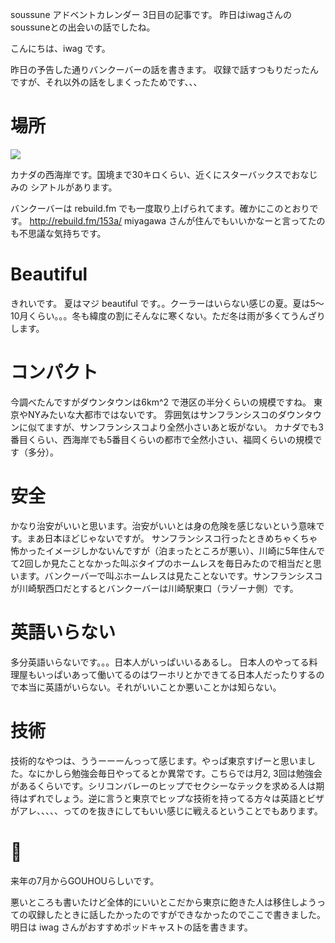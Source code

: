 soussune アドベントカレンダー 3日目の記事です。
昨日はiwagさんのsoussuneとの出会いの話でしたね。

こんにちは、iwag です。

昨日の予告した通りバンクーバーの話を書きます。
収録で話すつもりだったんですが、それ以外の話をしまくったためです、、、

# 場所
![](https://i.gyazo.com/6fce32d0b08068d2a4cf43c94e48eb2a.png)

カナダの西海岸です。国境まで30キロくらい、近くにスターバックスでおなじみの シアトルがあります。

バンクーバーは rebuild.fm でも一度取り上げられてます。確かにこのとおりです。
http://rebuild.fm/153a/
miyagawa さんが住んでもいいかなーと言ってたのも不思議な気持ちです。

# Beautiful
きれいです。 夏はマジ beautiful です。。クーラーはいらない感じの夏。夏は5〜10月くらい。。。冬も緯度の割にそんなに寒くない。ただ冬は雨が多くてうんざりします。

# コンパクト
今調べたんですがダウンタウンは6km^2 で港区の半分くらいの規模ですね。
東京やNYみたいな大都市ではないです。
雰囲気はサンフランシスコのダウンタウンに似てますが、サンフランシスコより全然小さいあと坂がない。
カナダでも3番目くらい、西海岸でも5番目くらいの都市で全然小さい、福岡くらいの規模です（多分）。

# 安全
かなり治安がいいと思います。治安がいいとは身の危険を感じないという意味です。まあ日本ほどじゃないですが。
サンフランシスコ行ったときめちゃくちゃ怖かったイメージしかないんですが（泊まったところが悪い）、川崎に5年住んでて2回しか見たことなかった叫ぶタイプのホームレスを毎日みたので相当だと思います。バンクーバーで叫ぶホームレスは見たことないです。サンフランシスコが川崎駅西口だとするとバンクーバーは川崎駅東口（ラゾーナ側）です。

# 英語いらない
多分英語いらないです。。。日本人がいっぱいいるあるし。
日本人のやってる料理屋もいっぱいあって働いてるのはワーホリとかできてる日本人だったりするので本当に英語がいらない。それがいいことか悪いことかは知らない。

# 技術
技術的なやつは、ううーーーんっって感じます。やっぱ東京すげーと思いました。なにかしら勉強会毎日やってるとか異常です。こちらでは月2, 3回は勉強会があるくらいです。シリコンバレーのヒップでセクシーなテックを求める人は期待はずれでしょう。逆に言うと東京でヒップな技術を持ってる方々は英語とビザがアレ、、、、、ってのを抜きにしてもいい感じに戦えるということでもあります。

# 🌿
来年の7月からGOUHOUらしいです。

悪いところも書いたけど全体的にいいとこだから東京に飽きた人は移住しようっての収録したときに話したかったのですができなかったのでここで書きました。
明日は iwag さんがおすすめポッドキャストの話を書きます。
